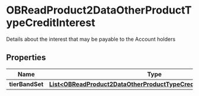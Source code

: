 

# OBReadProduct2DataOtherProductTypeCreditInterest

Details about the interest that may be payable to the Account holders
## Properties

Name | Type | Description | Notes
------------ | ------------- | ------------- | -------------
**tierBandSet** | [**List&lt;OBReadProduct2DataOtherProductTypeCreditInterestTierBandSet&gt;**](OBReadProduct2DataOtherProductTypeCreditInterestTierBandSet.md) |  | 



